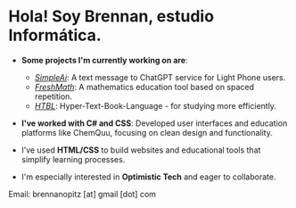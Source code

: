 # Hola! Soy Brennan, estudio Informática.

- **Some projects I'm currently working on are**:
  - *[SimpleAi](https://github.com/opitz21254/SimpleAiBot)*: A text message to ChatGPT service for Light Phone users.
  - *[FreshMath](https://github.com/opitz21254/FreshMath)*: A mathematics education tool based on spaced repetition.
  - *[HTBL](https://github.com/opitz21254/FreshMath)*: Hyper-Text-Book-Language - for studying more efficiently.
  
- **I've worked with C# and CSS**: Developed user interfaces and education platforms like ChemQuu, focusing on clean design and functionality.

- I’ve used **HTML/CSS** to build websites and educational tools that simplify learning processes.

- I'm especially interested in **Optimistic Tech** and eager to collaborate.

Email: brennanopitz [at] gmail [dot] com
